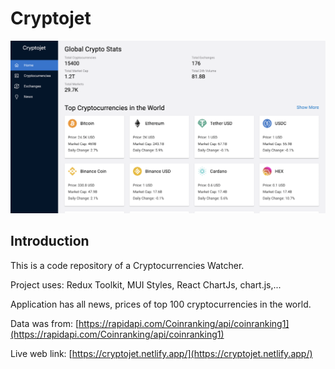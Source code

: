 # Cryptojet

![Website Appearance](./public/website-appearance.png)

## Introduction

This is a code repository of a Cryptocurrencies Watcher.

Project uses: Redux Toolkit, MUI Styles, React ChartJs, chart.js,...

Application has all news, prices of top 100 cryptocurrencies in the world.

Data was from: [https://rapidapi.com/Coinranking/api/coinranking1](https://rapidapi.com/Coinranking/api/coinranking1)

Live web link: [https://cryptojet.netlify.app/](https://cryptojet.netlify.app/)

